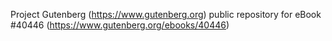 Project Gutenberg (https://www.gutenberg.org) public repository for eBook #40446 (https://www.gutenberg.org/ebooks/40446)
